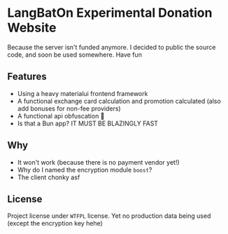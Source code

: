 # LangBatOn Experimental Donation Website 

Because the server isn't funded anymore. I decided to public the source code, and soon be used somewhere. Have fun

## Features

- Using a heavy materialui frontend framework
- A functional exchange card calculation and promotion calculated (also add bonuses for non-fee providers)
- A functional api obfuscation :troll:
- Is that a Bun app? IT MUST BE BLAZINGLY FAST

## Why

- It won't work (because there is no payment vendor yet!)
- Why do I named the encryption module `boost`?
- The client chonky asf

## License

Project license under `WTFPL` license. Yet no production data being used (except the encryption key hehe)


